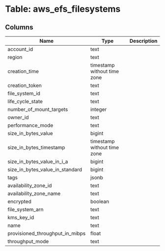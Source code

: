 
# Table: aws_efs_filesystems

## Columns
| Name        | Type           | Description  |
| ------------- | ------------- | -----  |
|account_id|text||
|region|text||
|creation_time|timestamp without time zone||
|creation_token|text||
|file_system_id|text||
|life_cycle_state|text||
|number_of_mount_targets|integer||
|owner_id|text||
|performance_mode|text||
|size_in_bytes_value|bigint||
|size_in_bytes_timestamp|timestamp without time zone||
|size_in_bytes_value_in_i_a|bigint||
|size_in_bytes_value_in_standard|bigint||
|tags|jsonb||
|availability_zone_id|text||
|availability_zone_name|text||
|encrypted|boolean||
|file_system_arn|text||
|kms_key_id|text||
|name|text||
|provisioned_throughput_in_mibps|float||
|throughput_mode|text||
